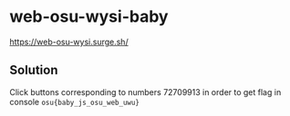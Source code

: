 # web-osu-wysi-baby

https://web-osu-wysi.surge.sh/

## Solution

Click buttons corresponding to numbers 72709913 in order to get flag in console `osu{baby_js_osu_web_uwu}`